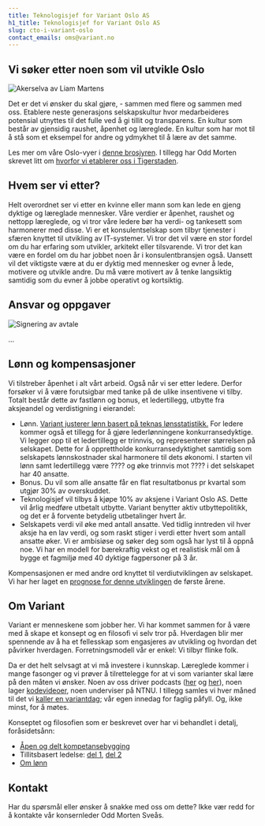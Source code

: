 ```yaml
---
title: Teknologisjef for Variant Oslo AS
h1_title: Teknologisjef for Variant Oslo AS
slug: cto-i-variant-oslo
contact_emails: oms@variant.no
---
```


## Vi søker etter noen som vil utvikle Oslo

![Akerselva av Liam Martens](/images/akerselva.png)

Det er det vi ønsker du skal gjøre, - sammen med flere og sammen med oss. Etablere neste generasjons selskapskultur hvor medarbeideres potensial utnyttes til det fulle ved å gi tillit og transparens. En kultur som består av gjensidig raushet, åpenhet og læreglede. En kultur som har mot til å stå som et eksempel for andre og ydmykhet til å lære av det samme.

Les mer om våre Oslo-vyer i [denne brosjyren](https://variant.no/oslovyer). I tillegg har Odd Morten skrevet litt om [hvorfor vi etablerer oss i Tigerstaden](https://medium.com/variant-as/hei-oslo-717ea91e45b9).

## Hvem ser vi etter?

Helt overordnet ser vi etter en kvinne eller mann som kan lede en gjeng dyktige og læreglade mennesker. Våre verdier er åpenhet, raushet og nettopp læreglede, og vi tror våre ledere bør ha verdi- og tankesett som harmonerer med disse.
Vi er et konsulentselskap som tilbyr tjenester i sfæren knyttet til utvikling av IT-systemer. Vi tror det vil være en stor fordel om du har erfaring som utvikler, arkitekt eller tilsvarende. Vi tror det kan være en fordel om du har jobbet noen år i konsulentbransjen også.
Uansett vil det viktigste være at du er dyktig med mennesker og evner å lede, motivere og utvikle andre. Du må være motivert av å tenke langsiktig samtidig som du evner å jobbe operativt og kortsiktig.

## Ansvar og oppgaver

<div class="left blob1"><img alt="Signering av avtale" src="/images/startup.jpg"/></div>

...

## Lønn og kompensasjoner

Vi tilstreber åpenhet i alt vårt arbeid. Også når vi ser etter ledere. Derfor forsøker vi å være forutsigbar med tanke på de ulike insentivene vi tilby. Totalt består dette av fastlønn og bonus, et ledertillegg, utbytte fra aksjeandel og verdistigning i eierandel:

- Lønn. [Variant justerer lønn basert på teknas lønsstatistikk.](/kalkulator) For ledere kommer også et tillegg for å gjøre lederlønningene konkurransedyktige. Vi legger opp til et ledertillegg er trinnvis, og representerer størrelsen på selskapet. Dette for å opprettholde konkurransedyktighet samtidig som selskapets lønnskostnader skal harmonere til dets økonomi. I starten vil lønn samt ledertillegg være ???? og øke trinnvis mot ???? i det selskapet har 40 ansatte.
- Bonus. Du vil som alle ansatte får en flat resultatbonus pr kvartal som utgjør 30% av overskuddet.
- Teknologisjef vil tilbys å kjøpe 10% av aksjene i Variant Oslo AS. Dette vil årlig medføre utbetalt utbytte. Variant benytter aktiv utbyttepolitikk, og det er å forvente betydelig utbetalinger hvert år.
- Selskapets verdi vil øke med antall ansatte. Ved tidlig inntreden vil hver aksje ha en lav verdi, og som raskt stiger i verdi etter hvert som antall ansatte øker.
  Vi er ambisiøse og søker deg som også har lyst til å oppnå noe. Vi har en modell for bærekraftig vekst og et realistisk mål om å bygge et fagmiljø med 40 dyktige fagpersoner på 3 år.

Kompensasjonen er med andre ord knyttet til verdiutviklingen av selskapet. Vi har her laget en [prognose for denne utviklingen](/oslo) de første årene.

## Om Variant

Variant er menneskene som jobber her. Vi har kommet sammen for å være med å skape et konsept og en filosofi vi selv tror på. Hverdagen blir mer spennende av å ha et fellesskap som engasjeres av utvikling og hvordan det påvirker hverdagen. Forretningsmodell vår er enkel: Vi tilbyr flinke folk.

Da er det helt selvsagt at vi må investere i kunnskap. Læreglede kommer i mange fasonger og vi prøver å tilrettelegge for at vi som varianter skal lære på den måten vi ønsker. Noen av oss driver podcasts ([her](http://bartjs.io/tag/podcast-episode/) og [her](https://kortslutning.fun/)), noen lager [kodevideoer](https://youtube.com/kodesnutt), noen underviser på NTNU. I tillegg samles vi hver måned til det vi [kaller en variantdag](https://medium.com/variant-as/tagged/variantdag); vår egen innedag for faglig påfyll. Og, ikke minst, for å møtes.

Konseptet og filosofien som er beskrevet over har vi behandlet i detalj, foråsidetsånn:

- [Åpen og delt kompetansebygging](https://medium.com/variant-as/aapen-og-delt-kompetansebygging-c229771eee93)
- Tillitsbasert ledelse: [del 1](https://medium.com/variant-as/tillitsbasert-ledelse-del-1-hva-og-hvorfor-86f6aa485cf9), [del 2](https://medium.com/variant-as/tillitsbasert-ledelse-del-2-sette-retning-449452fcc6a6)
- [Om lønn](https://medium.com/variant-as/bonusutbetaling-og-l%C3%B8nnsjusteringer-c6d340f0a6d)

## Kontakt

Har du spørsmål eller ønsker å snakke med oss om dette? Ikke vær redd for å kontakte vår konsernleder Odd Morten Sveås.
